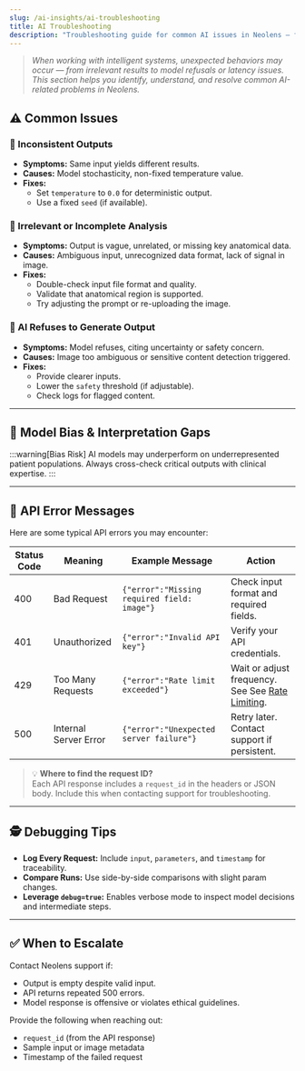 ```yaml
---
slug: /ai-insights/ai-troubleshooting
title: AI Troubleshooting
description: "Troubleshooting guide for common AI issues in Neolens — from inconsistent results and model refusals to API errors. Learn how to diagnose problems, interpret error messages, and when to escalate to support for a smooth, reliable experience."
---
```


> _When working with intelligent systems, unexpected behaviors may occur — from irrelevant results to model refusals or latency issues. This section helps you identify, understand, and resolve common AI-related problems in Neolens._

## ⚠️ Common Issues

### 🔄 Inconsistent Outputs

- **Symptoms:** Same input yields different results.
- **Causes:** Model stochasticity, non-fixed temperature value.
- **Fixes:**  
  - Set `temperature` to `0.0` for deterministic output.  
  - Use a fixed `seed` (if available).

### 🙈 Irrelevant or Incomplete Analysis

- **Symptoms:** Output is vague, unrelated, or missing key anatomical data.
- **Causes:** Ambiguous input, unrecognized data format, lack of signal in image.
- **Fixes:**  
  - Double-check input file format and quality.  
  - Validate that anatomical region is supported.  
  - Try adjusting the prompt or re-uploading the image.

### 🛑 AI Refuses to Generate Output

- **Symptoms:** Model refuses, citing uncertainty or safety concern.
- **Causes:** Image too ambiguous or sensitive content detection triggered.
- **Fixes:**  
  - Provide clearer inputs.  
  - Lower the `safety` threshold (if adjustable).  
  - Check logs for flagged content.

---

## 🧠 Model Bias & Interpretation Gaps

:::warning[Bias Risk]
AI models may underperform on underrepresented patient populations. Always cross-check critical outputs with clinical expertise.
:::

---

## 🧾 API Error Messages

Here are some typical API errors you may encounter:

| Status Code | Meaning                        | Example Message                              | Action                                                                                  |
|-------------|--------------------------------|----------------------------------------------|-----------------------------------------------------------------------------------------|
| 400         | Bad Request                    | `{"error":"Missing required field: image"}`  | Check input format and required fields.                                                 |
| 401         | Unauthorized                   | `{"error":"Invalid API key"}`                | Verify your API credentials.                                                            |
| 429         | Too Many Requests              | `{"error":"Rate limit exceeded"}`            | Wait or adjust frequency. See See [Rate Limiting](../getting-started/rate-limiting).    |
| 500         | Internal Server Error          | `{"error":"Unexpected server failure"}`      | Retry later. Contact support if persistent.                                             |

> 💡 **Where to find the request ID?**  
> Each API response includes a `request_id` in the headers or JSON body. Include this when contacting support for troubleshooting.

---

## 🕵️ Debugging Tips

- **Log Every Request:** Include `input`, `parameters`, and `timestamp` for traceability.
- **Compare Runs:** Use side-by-side comparisons with slight param changes.
- **Leverage `debug=true`:** Enables verbose mode to inspect model decisions and intermediate steps.

---

## ✅ When to Escalate

Contact Neolens support if:

- Output is empty despite valid input.
- API returns repeated 500 errors.
- Model response is offensive or violates ethical guidelines.

Provide the following when reaching out:

- `request_id` (from the API response)
- Sample input or image metadata
- Timestamp of the failed request
